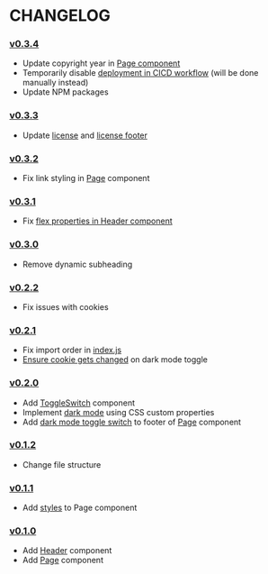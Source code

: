 # CHANGELOG

### [v0.3.4](https://github.com/speelynet/components/tree/v0.3.4)
- Update copyright year in [Page component](https://github.com/speelynet/components/v0.3.4/src/Page.js#L31)
- Temporarily disable [deployment in CICD workflow](https://github.com/speelynet/components/v0.3.4/.github/workflows/CICD.yml) (will be done manually instead)
- Update NPM packages

### [v0.3.3](https://github.com/speelynet/components/tree/v0.3.3)
- Update [license](https://github.com/speelynet/components/tree/v0.3.3/LICENSE) and [license footer](https://github.com/speelynet/components/tree/v0.3.3/src/Page.js#L31)

### [v0.3.2](https://github.com/speelynet/components/tree/v0.3.2)
- Fix link styling in [Page](https://github.com/speelynet/components/tree/v0.3.2/src/Page.js) component

### [v0.3.1](https://github.com/speelynet/components/tree/v0.3.1)
- Fix [flex properties in Header component](https://github.com/speelynet/components/tree/v0.3.0/src/Header.js#L14)

### [v0.3.0](https://github.com/speelynet/components/tree/v0.3.0)
- Remove dynamic subheading 

### [v0.2.2](https://github.com/speelynet/components/tree/v0.2.2)
- Fix issues with cookies 

### [v0.2.1](https://github.com/speelynet/components/tree/v0.2.1)
- Fix import order in [index.js](https://github.com/speelynet/components/tree/v0.2.1/src/index.js)
- [Ensure cookie gets changed](https://github.com/speelynet/components/tree/v0.2.1/src/Page.js#L58) on dark mode toggle 

### [v0.2.0](https://github.com/speelynet/components/tree/v0.2.0)
- Add [ToggleSwitch](https://github.com/speelynet/components/tree/v0.2.0/src/ToggleSwitch.js) component
- Implement [dark mode](https://github.com/speelynet/components/tree/v0.2.0/src/dark_mode.js) using CSS custom properties
- Add [dark mode toggle switch](https://github.com/speelynet/components/tree/v0.2.0/src/Page.js#L31) to footer of [Page](https://github.com/speelynet/components/tree/v0.2.0/src/Page.js) component

### [v0.1.2](https://github.com/speelynet/components/tree/v0.1.2)
- Change file structure

### [v0.1.1](https://github.com/speelynet/components/tree/v0.1.1)
- Add [styles](https://github.com/speelynet/components/tree/v0.1.1/src/Page.js#L39) to Page component

### [v0.1.0](https://github.com/speelynet/components/tree/v0.1.0)
- Add [Header](https://github.com/speelynet/components/tree/v0.1.0/src/Header.js) component
- Add [Page](https://github.com/speelynet/components/tree/v0.1.0/src/Page.js) component
